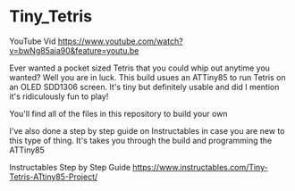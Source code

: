 # Tiny_Tetris

YouTube Vid
https://www.youtube.com/watch?v=bwNg85aia90&feature=youtu.be


Ever wanted a pocket sized Tetris that you could whip out anytime you wanted?  Well you are in luck.  This build usues an ATTiny85 to run Tetris on an OLED SDD1306 screen.  It's tiny but definitely usable and did I mention it's ridiculously fun to play!

You'll find all of the files in this repository to build your own


I've also done a step by step guide on Instructables in case you are new to this type of thing.  It's takes you through the build and programming the ATTiny85

Instructables Step by Step Guide
https://www.instructables.com/Tiny-Tetris-ATtiny85-Project/
